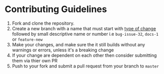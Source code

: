 # Contributing Guidelines 

1. Fork and clone the repository.
1. Create a new branch with a name that must start with [type of change](https://github.com/hammadmajid/greedy-algorithm/blob/master/.github/pull_request_template.md#type-of-change) followed by small descriptive name or number
   i.e `bug-issue-32`, `docs-1` or  `feature-new`
3. Make your changes, and make sure the it still builds without any warnings or errors, unless it's a breaking change
4. If your change are dependent on each other then consider submitting them via thier own PR
5. Push to your fork and submit a pull request from your branch to `master`
